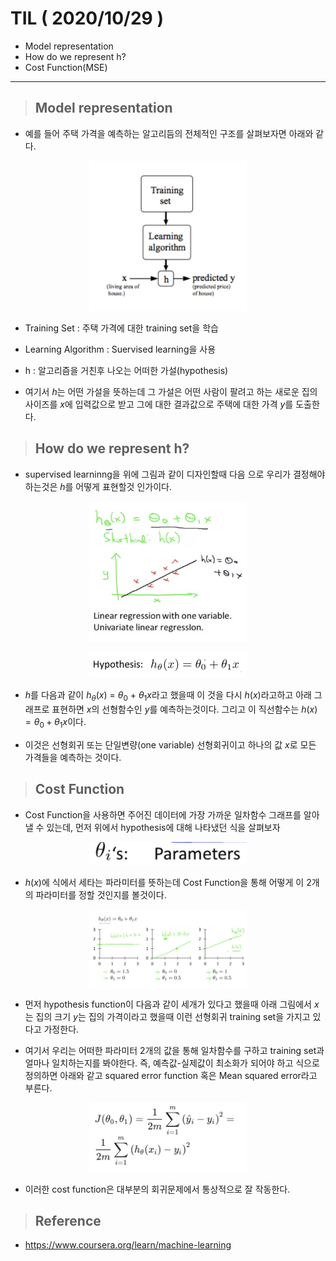 # TIL ( 2020/10/29 )

- Model representation
- How do we represent h?
- Cost Function(MSE)

---

> ## Model representation

- 예를 들어 주택 가격을 예측하는 알고리듬의 전체적인 구조를 살펴보자면 아래와 같다.

<p align="center"><img width="50%" height="50%" src="../image/Machine/10.29/001.png" /></p>

- Training Set : 주택 가격에 대한 training set을 학습

- Learning Algorithm : Suervised learning을 사용

- h : 알고리즘을 거친후 나오는 어떠한 가설(hypothesis)

- 여기서 $h$는 어떤 가설을 뜻하는데 그 가설은 어떤 사람이 팔려고 하는 새로운 집의 사이즈를 $x$에 입력값으로 받고 그에 대한 결과값으로 주택에 대한 가격 $y$를 도출한다. 

> ## How do we represent h?

- supervised learninng을 위에 그림과 같이 디자인할때 다음 으로 우리가 결정해야 하는것은 $h$를 어떻게 표현할것 인가이다.

<p align="center"><img width="50%" height="50%" src="../image/Machine/10.29/002.png" /></p>
<p align="center"><img width="50%" height="50%" src="../image/Machine/10.29/003.png" /></p>


- $h$를 다음과 같이 $h_\theta(x)$ = $\theta_0$ + $\theta_1x$라고 했을때 이 것을 다시 $h(x)$라고하고 아래 그래프로 표현하면 $x$의 선형함수인 $y$를 예측하는것이다. 그리고 이 직선함수는 $h(x) = \theta_0 + \theta_1x$이다. 

- 이것은 선형회귀 또는 단일변량(one variable) 선형회귀이고 하나의 값 $x$로 모든 가격들을 예측하는 것이다.

> ## Cost Function

- Cost Function을 사용하면 주어진 데이터에 가장 가까운 일차함수 그래프를 알아 낼 수 있는데, 먼저 위에서 hypothesis에 대해 나타냈던 식을 살펴보자 

<p align="center"><img width="50%" height="50%" src="../image/Machine/10.29/004.png" /></p>

- $h(x)$에 식에서 세타는 파라미터를 뜻하는데 Cost Function을 통해 어떻게 이 2개의 파라미터를 정할 것인지를 볼것이다.

<p align="center"><img width="50%" height="50%" src="../image/Machine/10.29/005.png" /></p>

- 먼저 hypothesis function이 다음과 같이 세개가 있다고 했을때 아래 그림에서 $x$는 집의 크기 $y$는 집의 가격이라고 했을때 이런 선형회귀 training set을 가지고 있다고 가정한다. 

- 여기서 우리는 어떠한 파라미터 2개의 값을 통해 일차함수를 구하고 training set과 얼마나 일치하는지를 봐야한다. 즉, 예측값-실제값이 최소화가 되어야 하고 식으로 정의하면 아래와 같고 squared error function 혹은 Mean squared error라고 부른다.

<p align="center"><img width="50%" height="50%" src="../image/Machine/10.29/006.png" /></p>

- 이러한 cost function은 대부분의 회귀문제에서 통상적으로 잘 작동한다.

>## Reference
- https://www.coursera.org/learn/machine-learning